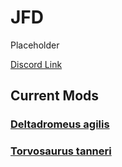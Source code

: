 # JFD

Placeholder

[Discord Link](#)

## Current Mods

### [Deltadromeus agilis](./Path-of-Titans-JFDDagilis)
### [Torvosaurus tanneri](./Path-of-Titans-JFDTtanneri)